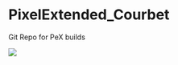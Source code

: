 # PixelExtended_Courbet

Git Repo for PeX builds

<img
    src="https://img.shields.io/github/downloads/Noob-releases/PixelExtended_Courbet/total"
/>

